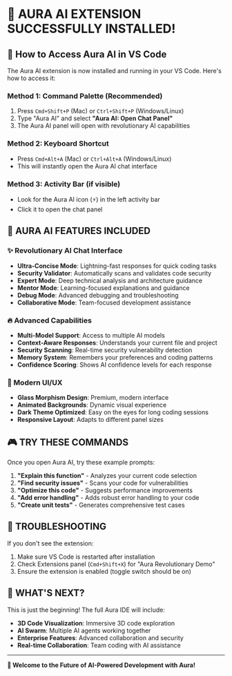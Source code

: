 # 🎉 AURA AI EXTENSION SUCCESSFULLY INSTALLED!

## 🚀 How to Access Aura AI in VS Code

The Aura AI extension is now installed and running in your VS Code. Here's how to access it:

### **Method 1: Command Palette (Recommended)**
1. Press `Cmd+Shift+P` (Mac) or `Ctrl+Shift+P` (Windows/Linux)
2. Type "Aura AI" and select **"Aura AI: Open Chat Panel"**
3. The Aura AI panel will open with revolutionary AI capabilities

### **Method 2: Keyboard Shortcut**
- Press `Cmd+Alt+A` (Mac) or `Ctrl+Alt+A` (Windows/Linux)
- This will instantly open the Aura AI chat interface

### **Method 3: Activity Bar (if visible)**
- Look for the Aura AI icon (⚡) in the left activity bar
- Click it to open the chat panel

## 🎯 AURA AI FEATURES INCLUDED

### **✨ Revolutionary AI Chat Interface**
- **Ultra-Concise Mode**: Lightning-fast responses for quick coding tasks
- **Security Validator**: Automatically scans and validates code security
- **Expert Mode**: Deep technical analysis and architecture guidance
- **Mentor Mode**: Learning-focused explanations and guidance
- **Debug Mode**: Advanced debugging and troubleshooting
- **Collaborative Mode**: Team-focused development assistance

### **🔥 Advanced Capabilities**
- **Multi-Model Support**: Access to multiple AI models
- **Context-Aware Responses**: Understands your current file and project
- **Security Scanning**: Real-time security vulnerability detection
- **Memory System**: Remembers your preferences and coding patterns
- **Confidence Scoring**: Shows AI confidence levels for each response

### **🎨 Modern UI/UX**
- **Glass Morphism Design**: Premium, modern interface
- **Animated Backgrounds**: Dynamic visual experience
- **Dark Theme Optimized**: Easy on the eyes for long coding sessions
- **Responsive Layout**: Adapts to different panel sizes

## 🎮 TRY THESE COMMANDS

Once you open Aura AI, try these example prompts:

1. **"Explain this function"** - Analyzes your current code selection
2. **"Find security issues"** - Scans your code for vulnerabilities  
3. **"Optimize this code"** - Suggests performance improvements
4. **"Add error handling"** - Adds robust error handling to your code
5. **"Create unit tests"** - Generates comprehensive test cases

## 🔧 TROUBLESHOOTING

If you don't see the extension:
1. Make sure VS Code is restarted after installation
2. Check Extensions panel (`Cmd+Shift+X`) for "Aura Revolutionary Demo"
3. Ensure the extension is enabled (toggle switch should be on)

## 🚀 WHAT'S NEXT?

This is just the beginning! The full Aura IDE will include:
- **3D Code Visualization**: Immersive 3D code exploration
- **AI Swarm**: Multiple AI agents working together
- **Enterprise Features**: Advanced collaboration and security
- **Real-time Collaboration**: Team coding with AI assistance

---

**🎉 Welcome to the Future of AI-Powered Development with Aura!** 